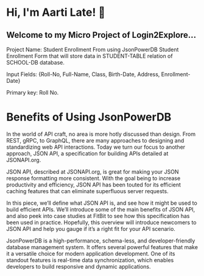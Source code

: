 # Hi, I'm Aarti Late! 🙂 
## Welcome to my Micro Project of Login2Explore...

Project Name: Student Enrollment From using JsonPowerDB
Student Enrollment Form that will store data in STUDENT-TABLE relation of SCHOOL-DB database.

Input Fields: {Roll-No, Full-Name, Class, Birth-Date, Address, Enrollment-Date}

Primary key: Roll No.

# Benefits of Using JsonPowerDB
In the world of API craft, no area is more hotly discussed than design. From REST, gRPC, to GraphQL, there are many approaches to designing and standardizing web API interactions. Today we turn our focus to another approach, JSON API, a specification for building APIs detailed at JSONAPI.org.

JSON API, described at JSONAPI.org, is great for making your JSON response formatting more consistent. With the goal being to increase productivity and efficiency, JSON API has been touted for its efficient caching features that can eliminate superfluous server requests.

In this piece, we’ll define what JSON API is, and see how it might be used to build efficient APIs. We’ll introduce some of the main benefits of JSON API, and also peek into case studies at FitBit to see how this specification has been used in practice. Hopefully, this overview will introduce newcomers to JSON API and help you gauge if it’s a right fit for your API scenario.

JsonPowerDB is a high-performance, schema-less, and developer-friendly database management system. It offers several powerful features that make it a versatile choice for modern application development. One of its standout features is real-time data synchronization, which enables developers to build responsive and dynamic applications. 
